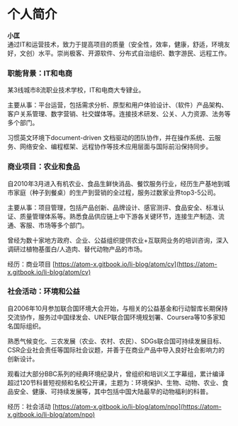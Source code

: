 # 个人简介

**小匡**  
通过IT和运营技术，致力于提高项目的质量（安全性，效率，健康，舒适，环境友好，文创）水平。崇尚极客、开源软件、分布式自治组织、数字游民、远程工作。

### **职能背景：IT和电商**

某3线城市8流职业技术学校，IT和电商大专肄业。

主要从事：平台运营，包括需求分析、原型和用户体验设计、（软件）产品架构、客户关系管理、数字营销、社交媒体等。连接技术研发、公关、人力资源、法务等多个部门。

习惯英文环境下document-driven 文档驱动的团队协作，并在操作系统、云服务、网络安全、编程框架、远程协作等技术应用层面与国际前沿保持同步。

### **商业项目：农业和食品**

自2010年3月进入有机农业、食品生鲜快消品、餐饮服务行业，经历生产基地到城市家庭（种子到餐桌）的生产到营销的全过程，服务过数家业界top3-5公司。

主要从事：项目管理，包括产品创新、品牌设计、感官测评、食品安全、标准认证、质量管理体系等。熟悉食品供应链上中下游各关键环节，连接生产制造、流通、客服、市场等多个部门。

曾经为数十家地方政府、企业、公益组织提供农业+互联网业务的培训咨询，深入调研过植物基蛋白/人造肉、替代动物产品的市场。  
  
经历：商业项目 [https://atom-x.gitbook.io/li-blog/atom/cv](https://atom-x.gitbook.io/li-blog/atom/cv)  


### **社会活动：环境和公益**

自2006年10月参加联合国环境大会开始，与相关的公益基金和行动智库长期保持交流协作，服务过中国绿发会、UNEP联合国环境规划署、Coursera等10多家知名国际组织。

熟悉气候变化、三农发展（农业、农村、农民）、SDGs联合国可持续发展目标、CSR企业社会责任等国际社会议题，并善于在商业产品中导入良好社会影响力的创新设计。

观看过大部分BBC系列的经典环境纪录片，曾组织和培训义工字幕组，累计编译超过120节科普短视频和名校公开课，主题为：环境保护、生物、动物、农业、食品安全、健康、可持续发展等，其中包括中国大陆最早的动物福利的科普。  
  
 经历：社会活动 [https://atom-x.gitbook.io/li-blog/atom/npo](https://atom-x.gitbook.io/li-blog/atom/npo)  
  
  
  
  
  
  
  
  


